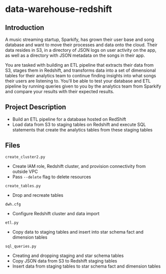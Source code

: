 # data-warehouse-redshift

## Introduction

A music streaming startup, Sparkify, has grown their user base and song database and want to move their processes and data onto the cloud. Their data resides in S3, in a directory of JSON logs on user activity on the app, as well as a directory with JSON metadata on the songs in their app.

You are tasked with building an ETL pipeline that extracts their data from S3, stages them in Redshift, and transforms data into a set of dimensional tables for their analytics team to continue finding insights into what songs their users are listening to. You'll be able to test your database and ETL pipeline by running queries given to you by the analytics team from Sparkify and compare your results with their expected results.

## Project Description

* Build an ETL pipeline for a database hosted on RedShift
* Load data from S3 to staging tables on Redshift and execute SQL statements that create the analytics tables from these staging tables 

## Files

`create_cluster2.py`
* Create IAM role, Redshift cluster, and provision connectivity from outside VPC
* Pass `--delete` flag to delete resources

`create_tables.py`
* Drop and recreate tables

`dwh.cfg` 
* Configure Redshift cluster and data import

`etl.py`
* Copy data to staging tables and insert into star schema fact and dimension tables

`sql_queries.py`

* Creating and dropping staging and star schema tables
* Copy JSON data from S3 to Redshift staging tables
* Insert data from staging tables to star schema fact and dimension tables 
